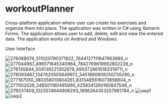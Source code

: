 # workoutPlanner

Cross-platform application where user can create his exercises and organize them into plans. The application was written in C# using Xamarin Forms. The application allows user to add, delete, edit and view the entered data. The application works on Android and Windows.

User Interface
 
![276089074_511020790371922_7644127111647963980_n](https://user-images.githubusercontent.com/85826262/159673253-ce287bdf-c537-4a4b-965d-96487de9bb24.jpg)
![277044967_496571645340964_7842769619662802239_n](https://user-images.githubusercontent.com/85826262/159673481-e611efbe-926b-4b40-ac51-6898e31f61f2.jpg)
![276130644_504139221302979_4903728616183319711_n](https://user-images.githubusercontent.com/85826262/159673552-499b8b28-0825-4fc1-ac6b-6ac82da830f1.jpg)
![276093467_1347620505649972_5451880809250735290_n](https://user-images.githubusercontent.com/85826262/159673572-29cd3c4f-937b-4712-bc9d-c89dd4fea065.jpg)
![277187030_380358010604261_8313485616073656604_n](https://user-images.githubusercontent.com/85826262/159673637-bab2e916-1632-471b-9475-8c21a5365ed7.jpg)
![277002639_349501180465990_4258341260160847548_n](https://user-images.githubusercontent.com/85826262/159673672-76e731db-3ef9-4d45-8deb-53ec95940c4b.jpg)
![276037409_1023574644906293_1696264353257981784_n](https://user-images.githubusercontent.com/85826262/159673699-92e276f2-e8e0-4a01-aae4-b7fa6803e897.jpg)
![uwp1](https://user-images.githubusercontent.com/85826262/159675577-10059838-5771-4395-9e27-a507ca20c6a1.png)
![uwp2](https://user-images.githubusercontent.com/85826262/159675585-89a57bc8-1003-4a5d-bd0c-31175a3dc23e.png)
